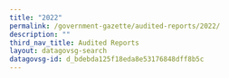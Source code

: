 ```yaml
---
title: "2022"
permalink: /government-gazette/audited-reports/2022/
description: ""
third_nav_title: Audited Reports
layout: datagovsg-search
datagovsg-id: d_bdebda125f18eda8e53176848dff8b5c
---
```

